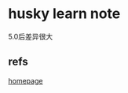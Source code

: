 # husky learn note

5.0后差异很大

## refs

[homepage][]

[homepage]: https://typicode.github.io/husky/#/
